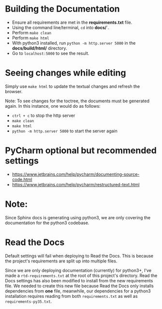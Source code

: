# Building the Documentation
* Ensure all requirements are met in the **requirements.txt** file.
* Using the command line/terminal, `cd` into **docs/**`.
* Perform `make clean`
* Perform `make html`
* With python3 installed, run `python -m http.server 5000` in the **docs/build/html/** directory.
* Go to `localhost:5000` to see the result.

# Seeing changes while editing
Simply use `make html` to update the textual changes and refresh the browser.

Note: To see changes for the toctree, the documents must be generated again. In this instance, one would do as follows:
* `ctrl + c` to stop the http server
* `make clean`
* `make html`
* `python -m http.server 5000` to start the server again

# PyCharm optional but recommended settings
* https://www.jetbrains.com/help/pycharm/documenting-source-code.html
* https://www.jetbrains.com/help/pycharm/restructured-text.html

# Note:
Since Sphinx docs is generating using python3, we are only covering the documentation for the python3 codebase.

# Read the Docs
Default settings will fail when deploying to Read the Docs. This is because the project's requirements are split up into multiple files.

Since we are only deploying documentation (currently) for python3+, I've made a `rtd-requirements.txt` at the root of this project's directory. Read the Docs settings has also been modified to install from the new requirements file. We needed to create this new file because Read the Docs only installs dependencies from **one** file, meanwhile, our dependencies for a python3 installation requires reading from both `requirements.txt` as well as `requirements-py35.txt`.